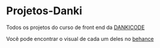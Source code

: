 # Projetos-Danki

Todos os projetos do curso de front end da [DANKICODE](https://cursos.dankicode.com)

Você pode encontrar o visual de cada um deles no [behance](https://www.behance.net/joovictormgs)
